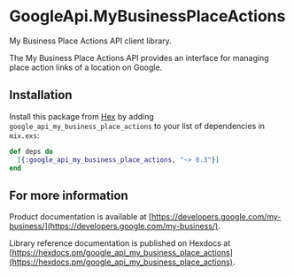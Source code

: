 # GoogleApi.MyBusinessPlaceActions

My Business Place Actions API client library.

The My Business Place Actions API provides an interface for managing place action links of a location on Google.

## Installation

Install this package from [Hex](https://hex.pm) by adding
`google_api_my_business_place_actions` to your list of dependencies in `mix.exs`:

```elixir
def deps do
  [{:google_api_my_business_place_actions, "~> 0.3"}]
end
```

## For more information

Product documentation is available at [https://developers.google.com/my-business/](https://developers.google.com/my-business/).

Library reference documentation is published on Hexdocs at
[https://hexdocs.pm/google_api_my_business_place_actions](https://hexdocs.pm/google_api_my_business_place_actions).
